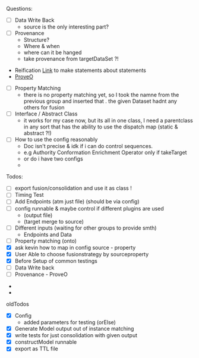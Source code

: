 Questions:

- [ ] Data Write Back
  - source is the only interesting part?
- [ ] Provenance 
  - Structure?
  - Where & when 
  - where can it be hanged
  - take provenance from targetDataSet ?!
- Reification [Link](https://www.w3.org/wiki/RdfReification) to make statements about statements 
- [ProveO](https://www.w3.org/TR/prov-o/)
- [ ] Property Matching
  - there is no property matching yet, so I took the namne from the previous group and inserted that .
    the given Dataset hadnt any others for fusion
- [ ] Interface / Abstract Class
  - it works for my case now, but its all in one class, I need a parentclass in any sort that has the ability to use the
     dispatch map (static & abstract ?!)
- [ ] How to use the config reasonably
  - Doc isn't precise & idk if i can do control sequences.
  - e.g  Authority Conformation Enrichment Operator only if takeTarget
  - or do i have two configs
  - 


Todos:

- [ ]  export fusion/consolidation and use it as class !
- [ ] Timing Test
- [ ] Add Endpoints (atm just file) (should be via config)
- [ ] config runnable & maybe control if different plugins are used
  - (output file)
  - (target merge to source)
- [ ] Different inputs (waiting for other groups to provide smth)
  - Endpoints and Data 
- [ ] Property matching (onto)
- [x] ask kevin how to map in config source - property 
- [x] User Able to choose fusionstrategy by sourceproperty 
- [x] Before Setup of common testings
- [ ] Data Write back 
- [ ] Provenance - ProveO
- 
- 

oldTodos

- [x] Config
  - added parameters for testing (orElse)
- [x] Generate Model output out of instance matching
- [x] write tests for just consolidation with given output
- [x]  constructModel runnable
- [x] export as TTL file
